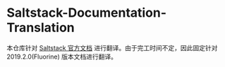 # Saltstack-Documentation-Translation

本仓库针对 [Saltstack 官方文档](https://docs.saltstack.com/en/2019.2/contents.html) 进行翻译。由于完工时间不定，因此固定针对 2019.2.0(Fluorine) 版本文档进行翻译。
